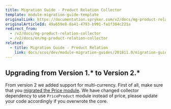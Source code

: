```yaml
---
title: Migration Guide - Product Relation Collector
template: module-migration-guide-template
originalLink: https://documentation.spryker.com/v2/docs/mg-product-relation-collector
originalArticleId: 49a659e8-8a41-4793-b991-fa1f304c221a
redirect_from:
  - /v2/docs/mg-product-relation-collector
  - /v2/docs/en/mg-product-relation-collector
related:
  - title: Migration Guide - Product Relation
    link: docs/scos/dev/module-migration-guides/201811.0/migration-guide-product-relation.html
---
```


## Upgrading from Version 1.* to Version 2.*

From version 2 we added support for multi-currency. First of all, make sure that you [migrated the Price module](/docs/scos/dev/module-migration-guides/{{page.version}}/migration-guide-price.html). We have changed collector dependency to use `PriceProduct` module instead of price, please update your code accordingly if you overwrote the core.

<!-- 
* [Learn more about Products in multi-store environment](https://documentation.spryker.com/v2/docs/product-store-relation-under-the-hood)-->

<!-- Last review date: Nov 23, 2017 by Aurimas Ličkus -->
